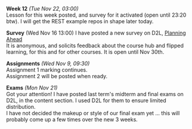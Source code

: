 **Week 12** *(Tue Nov 22, 03:00)*   
Lesson for this week posted, and survey for it activated (open until 23:20 btw).
I will get the REST example repos in shape later today.

**Survey** (Wed Nov 16 13:00)
I have posted a new survey on D2L, [Planning Ahead](https://learn.bcit.ca//d2l/lms/survey/user/attempt/survey_start_frame.d2l?si=261919&ou=335696)  
It is anonymous, and solicits feedback about the course hub and flipped learning, for this and for other courses.
It is open until Nov 30th.

**Assignments** *(Wed Nov 9, 09:30)*  
Assignment 1 marking continues.  
Assignment 2 will be posted when ready.

**Exams** *(Mon Nov 21)*  
Got your attention! I have posted last term's midterm and final exams on D2L,
in the content section. I used D2L for them to ensure limited distribution.  
I have not decided the makeup or style of our final exam yet ... this will
probably come up a few times over the new 3 weeks.
